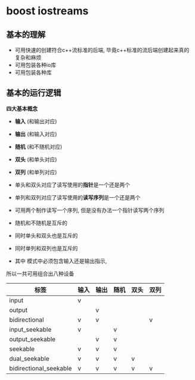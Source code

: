 # boost iostreams

## 基本的理解

- 可用快速的创建符合c++流标准的后端, 毕竟c++标准的流后端创建起来真的复杂和麻烦
- 可用包装各种io库
- 可用包装各种库

## 基本的运行逻辑

**四大基本概念**

- **输入** (和输出对应)
- **输出** (和输入对应)
- **随机** (和不随机对应)
- **双头** (和单头对应)
- **双列** (和单列对应)

- 单头和双头对应了读写使用的**指针**是一个还是两个
- 单列和双列对应了读写使用的**读写序列**是一个还是两个
- 可用两个制作读写一个序列, 但是没有办法一个指针读写两个序列
- 随机和不随机是互斥的
- 同时单头和双头也是互斥的
- 同时单列和双列也是互斥的
- 其中 模式中必须包含输入还是输出指示,

所以一共可用组合出八种设备

| 标签                   | 输入 | 输出 | 随机 | 双头 | 双列 |
| ---------------------- | ---- | ---- | ---- | ---- | ---- |
| input                  | v    |      |      |      |      |
| output                 |      | v    |      |      |      |
| bidirectional          | v    | v    |      |      | v    |
| input_seekable         | v    |      | v    |      |      |
| output_seekable        |      | v    | v    |      |      |
| seekable               | v    | v    | v    |      |      |
| dual_seekable          | v    | v    | v    | v    |      |
| bidirectional_seekable | v    | v    | v    | v    | v    |

